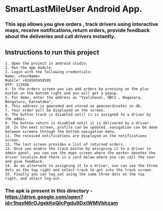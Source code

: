 # SmartLastMileUser Android App.

###  This app allows you give orders , track drivers using interactive maps, receive notifications,return orders, provide feedback about the deliveries and call drivers instantly.

## Instructions to run this project

    1. Open the project in android studio.
    2. Run the app module.
    3. Login with the following credentials:
	Name: <YourName>
	Mobile: +919595959595
	OTP: 123456
    4. In the orders screen you can add orders by pressing on the plus button on the bottom right and you will get a popup.
    5. For demo, enter the address as "Vyalikaval, HBCS , Nagavara, Bengaluru, Karnataka".
    6. This address is geocoded and stored as geocoordinates in db.
    7. Your order will be displayed on the screen.
    8. The button track is disabled until it is assigned to a driver by the admin.
    9. The button return is disabled until it is delivered by a driver.
    10. In the next screen, profile can be updated. navigation can be done between screens through the bottom navigation menu.
    11. The received notifications are displayed on the notifications screen.
    12. The last screen provides a list of returned orders.
    13. Once you enable the track button by assigning it to a driver in admin panel, you can see the maps screen where the marker denotes the driver location.And there is a card below where you can call the user and give feedback.
    14. As an alternate to assigning it to a driver, use can use the three dots on the top right and select track to get into the track screen.
    15. Finally you can log_out using the same three dots on the top right, and select log-out.

### The apk is present in this directory - https://drive.google.com/open?id=1hqxN6rOJgekKoQIcPgdu9DxtWMVbhzam